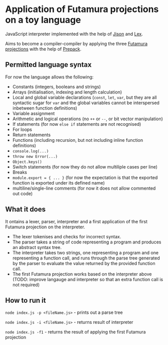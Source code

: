 # Application of Futamura projections on a toy language

JavaScript interpreter implemented with the help of [Jison](https://github.com/zaach/jison) and [Lex](https://github.com/aaditmshah/lexer). 

Aims to become a compiler-compiler by applying the three [Futamura projections](https://en.wikipedia.org/wiki/Partial_evaluation) with the help of [Prepack](https://github.com/facebook/prepack).

## Permitted language syntax
For now the language allows the following:
* Constants (integers, booleans and strings)
* Arrays (initialisation, indexing and length calculation)
* Local and global variable declarations (`const`, `let`, `var`, but they are all syntactic sugar for `var` and the global variables cannot be interspersed inbetween function definitions)
* Variable assignment
* Arithmetic and logical operations (no `++` or `--`, or bit vector manipulation)
* If statements (for now `else if` statements are not recognised)
* For loops
* Return statements
* Functions (including recursion, but not including inline function definitions)
* `console.log(...)`
* `throw new Error(...)`
* `Object.keys()`
* Switch statements (for now they do not allow multiliple cases per line)
* Breaks
* `module.export = { ... }` (for now the expectation is that the exported function is exported under its defined name)
* multiline/single-line comments (for now it does not allow commented out code)

## What it does
It ontains a lexer, parser, interpreter and a first application of the first Futamura projection on the interpreter. 
* The lexer tokenises and checks for incorrect syntax.
* The parser takes a string of code representing a program and produces an abstract syntax tree.
* The interpreter takes two strings, one representing a program and one representing a function call, and runs through the parse tree generated by the parser to evaluate the value returned by the provided function call.
* The first Futamura projection works based on the interpreter above (TODO: improve langauge and interpreter so that an extra function call is not required)

## How to run it
`node index.js -p <fileName.js>` - prints out a parse tree

`node index.js -i <fileName.js>` - returns result of interpreter

`node index.js -f1` - returns the result of applying the first Futamura projection